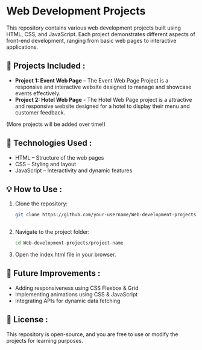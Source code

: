 # Web Development Projects

This repository contains various web development projects built using HTML, CSS, and JavaScript. Each project demonstrates different aspects of front-end development, ranging from basic web pages to interactive applications.

## 📌 Projects Included :

- **Project 1: Event Web Page**  – The Event Web Page Project is a responsive and interactive website designed to manage and showcase events effectively. 
- **Project 2: Hotel Web Page** - The Hotel Web Page project is a  attractive and responsive website designed for a hotel to display their menu and customer feedback. 

(More projects will be added over time!)

## 🚀 Technologies Used :

- HTML – Structure of the web pages
- CSS – Styling and layout
- JavaScript – Interactivity and dynamic features

## 💡 How to Use :

1. Clone the repository:
   ```sh
   git clone https://github.com/your-username/Web-development-projects.git
  
2. Navigate to the project folder:
   ```sh
   cd Web-development-projects/project-name
   
3. Open the index.html file in your browser.

## 🎯 Future Improvements :

- Adding responsiveness using CSS Flexbox & Grid
- Implementing animations using CSS & JavaScript
- Integrating APIs for dynamic data fetching

## 📜 License :

This repository is open-source, and you are free to use or modify the projects for learning purposes.

